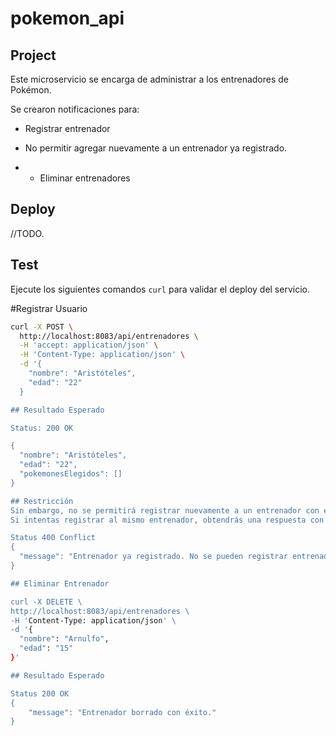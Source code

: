 # pokemon_api

## Project

Este microservicio se encarga de administrar a los entrenadores de Pokémon. 

Se crearon notificaciones para: 

 - Registrar entrenador
    
 - No permitir agregar nuevamente a un entrenador ya registrado.

 - - Eliminar entrenadores

## Deploy

//TODO.

## Test

Ejecute los siguientes comandos `curl` para validar el deploy del servicio.

 #Registrar Usuario
```bash
curl -X POST \
  http://localhost:8083/api/entrenadores \
  -H 'accept: application/json' \
  -H 'Content-Type: application/json' \
  -d '{
    "nombre": "Aristóteles",
    "edad": "22"
  }

## Resultado Esperado

Status: 200 OK

{
  "nombre": "Aristóteles",
  "edad": "22",
  "pokemonesElegidos": []
}

## Restricción
Sin embargo, no se permitirá registrar nuevamente a un entrenador con el mismo nombre y edad.
Si intentas registrar al mismo entrenador, obtendrás una respuesta con un código de estado 409 Conflict

Status 400 Conflict
{
  "message": "Entrenador ya registrado. No se pueden registrar entrenadores duplicados."
}

## Eliminar Entrenador

curl -X DELETE \
http://localhost:8083/api/entrenadores \
-H 'Content-Type: application/json' \
-d '{
  "nombre": "Arnulfo",
  "edad": "15"
}'

## Resultado Esperado

Status 200 OK
{
    "message": "Entrenador borrado con éxito."
}

